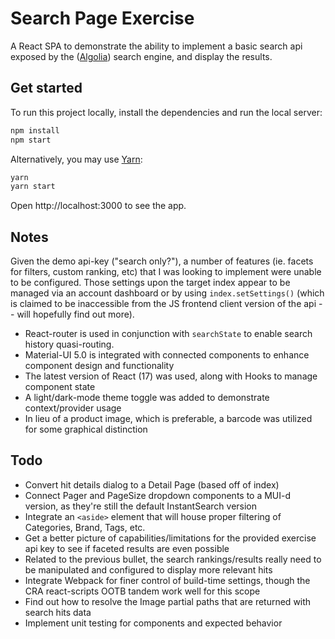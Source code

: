 # Search Page Exercise

A React SPA to demonstrate the ability to implement a basic search api exposed by the ([Algolia](https://www.algolia.com/)) search engine, and display the results.

## Get started

To run this project locally, install the dependencies and run the local server:

```sh
npm install
npm start
```

Alternatively, you may use [Yarn](https://http://yarnpkg.com/):

```sh
yarn
yarn start
```

Open http://localhost:3000 to see the app.


## Notes
Given the demo api-key ("search only?"), a number of features (ie. facets for filters, custom ranking, etc) that I was
looking to implement were unable to be configured. Those settings upon the target index appear to be managed via
an account dashboard or by using `index.setSettings()` (which is claimed to be inaccessible from the JS frontend client
version of the api -- will hopefully find out more).

- React-router is used in conjunction with `searchState` to enable search history quasi-routing.
- Material-UI 5.0 is integrated with connected components to enhance component design and functionality
- The latest version of React (17) was used, along with Hooks to manage component state
- A light/dark-mode theme toggle was added to demonstrate context/provider usage
- In lieu of a product image, which is preferable, a barcode was utilized for some graphical distinction

 
## Todo

- Convert hit details dialog to a Detail Page (based off of index)
- Connect Pager and PageSize dropdown components to a MUI-d version, as they're still the default InstantSearch version
- Integrate an `<aside>` element that will house proper filtering of Categories, Brand, Tags, etc.
- Get a better picture of capabilities/limitations for the provided exercise api key to see if faceted results are even possible
- Related to the previous bullet, the search rankings/results really need to be manipulated and configured to display more relevant hits
- Integrate Webpack for finer control of build-time settings, though the CRA react-scripts OOTB tandem work well for this scope
- Find out how to resolve the Image partial paths that are returned with search hits data
- Implement unit testing for components and expected behavior
